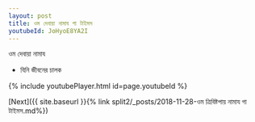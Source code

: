 ```yaml
---
layout: post
title: ওম দেবায়া নামায গা টাইমস
youtubeId: JoHyoE8YA2I
---
```

 
 
 ওম দেবায়া নামায  
 
 -  যিনি জীবনের চালক 
 
  
 
  
 
 
 
 
 
 


{% include youtubePlayer.html id=page.youtubeId %}
 
[Next]({{ site.baseurl }}{% link  split2/_posts/2018-11-28-ওম ত্রিবিষ্টপায় নামায গা টাইমস.md%})
 
